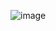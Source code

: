 

![image](https://github.com/IOxCyber/Cloud-Certs/assets/40174034/9c5ac4df-9136-429e-94d4-f07f93451a69)


